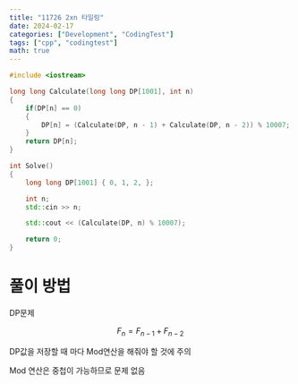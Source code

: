 ```yaml
---
title: "11726 2xn 타일링"
date: 2024-02-17
categories: ["Development", "CodingTest"]
tags: ["cpp", "codingtest"]
math: true
---
```

```cpp
#include <iostream>

long long Calculate(long long DP[1001], int n)
{
    if(DP[n] == 0)
    {
        DP[n] = (Calculate(DP, n - 1) + Calculate(DP, n - 2)) % 10007;
    }
    return DP[n];
}

int Solve()
{
    long long DP[1001] { 0, 1, 2, };

    int n;
    std::cin >> n;

    std::cout << (Calculate(DP, n) % 10007);

    return 0;
}
```

# 풀이 방법
DP문제

$$F_n = F_{n-1} + F_{n-2}$$

DP값을 저장할 때 마다 Mod연산을 해줘야 할 것에 주의

Mod 연산은 중첩이 가능하므로 문제 없음
